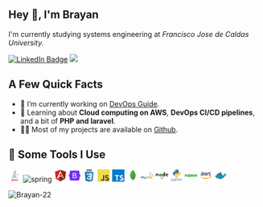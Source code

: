 <h2>Hey 👋, I'm <strong>Brayan</strong></h2>
<p>I'm currently studying systems engineering at <em>Francisco Jose de Caldas University.</em></p>
<p><a href="https://www.linkedin.com/in/alejandro-riveros-451304284/"><img src="https://img.shields.io/badge/-@Brayan-0077B5?style=flat-square&amp;labelColor=0077B5&amp;logo=LinkedIn&amp;link=[https://www.linkedin.com/in/alejandro-riveros-451304284](https://www.linkedin.com/in/alejandro-riveros-451304284)" alt="LinkedIn Badge"></a> 
<a href=https://gitlab.com/BrayanRiveros><img src="https://img.shields.io/badge/%40BrayanRiveros-4700a7?logo=gitlab&link=https%3A%2F%2Fgitlab.com%2FBrayanRiveros"></a>
</p>
<h2>A Few Quick Facts</h2>
<ul>
<li>📝 I’m currently working on <a href="https://github.com/Brayan-22/DevOps">DevOps Guide</a>.</li>
<li>🧐 Learning about <strong>Cloud computing on AWS</strong>, <strong>DevOps CI/CD pipelines</strong>, and a bit of <strong>PHP and laravel</strong>.</li>
<li>👨‍💻 Most of my projects are available on <a href="https://github.com/Brayan-22">Github</a>.</li>
<!-- <li>💬 Ping me about <strong></strong>.</li>-->
<!-- <li>📙 Check out my <a href=".pdf">resume</a>.</li>-->
</ul>
<h2>🚀 Some Tools I Use</h2>
<p align="left">
<img src="https://raw.githubusercontent.com/devicons/devicon/master/icons/java/java-original-wordmark.svg" alt="java" width="25" height="25" />
<img src="https://www.vectorlogo.zone/logos/springio/springio-icon.svg" alt="spring" width="25" height="25" />
<img src="https://raw.githubusercontent.com/devicons/devicon/master/icons/angularjs/angularjs-original.svg" alt="angular-js" width="25" height="25" />
<img src="https://raw.githubusercontent.com/devicons/devicon/master/icons/bootstrap/bootstrap-plain.svg" alt="bootstrap" width="25" height="25" />
<img src="https://raw.githubusercontent.com/devicons/devicon/master/icons/css3/css3-original-wordmark.svg" alt="css3" width="25" height="25" />
<img src="https://raw.githubusercontent.com/devicons/devicon/master/icons/javascript/javascript-original.svg" alt="javascript" width="25" height="25" />
<img src="https://raw.githubusercontent.com/devicons/devicon/master/icons/typescript/typescript-original.svg" alt="typescript" width="25" height="25" />
<img src="https://raw.githubusercontent.com/devicons/devicon/master/icons/mongodb/mongodb-original.svg" alt="mongodb" width="25" height="25" />
<img src="https://raw.githubusercontent.com/devicons/devicon/master/icons/mysql/mysql-original-wordmark.svg" alt="mysql" width="25" height="25" />
<img src="https://raw.githubusercontent.com/devicons/devicon/master/icons/nodejs/nodejs-original-wordmark.svg" alt="nodejs" width="25" height="25" />
<img src="https://raw.githubusercontent.com/devicons/devicon/master/icons/python/python-original-wordmark.svg" alt="python" width="25" height="25" />
<img src="https://raw.githubusercontent.com/devicons/devicon/master/icons/nginx/nginx-original.svg" alt="nginx" width="25" height="25" />
<img src="https://raw.githubusercontent.com/github/explore/80688e429a7d4ef2fca1e82350fe8e3517d3494d/topics/aws/aws.png" alt="aws" width="25" height="25" />
<!--<img src="https://www.vectorlogo.zone/logos/google_cloud/google_cloud-icon.svg" alt="gcp" width="25" height="25" />-->
<img src="https://raw.githubusercontent.com/devicons/devicon/master/icons/docker/docker-original.svg" alt="Docker" width="25" height="25" />
<!--
<img src="https://www.vectorlogo.zone/logos/kubernetes/kubernetes-icon.svg" alt="Kubernetes" width="25" height="25" />
<img src="https://cdn.jsdelivr.net/gh/devicons/devicon/icons/go/go-original.svg" alt="Go" width="25" height="25" />-->
</p>
<img src="https://github-readme-stats.vercel.app/api?username=Brayan-22&show_icons=true&theme=bear&count_" alt="Brayan-22" />
